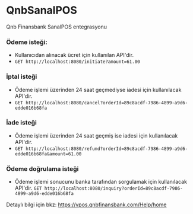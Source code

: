 # QnbSanalPOS
Qnb Finansbank SanalPOS entegrasyonu


### Ödeme isteği:
* Kullanıcıdan alınacak ücret için kullanılan API'dir. 
* ```GET http://localhost:8080/initiate?amount=61.00```

### İptal isteği
* Ödeme işlemi üzerinden 24 saat geçmediyse iadesi için kullanılacak API'dir.
* ```GET http://localhost:8080/cancel?orderId=89c8acdf-7986-4899-a9d6-edde016b68fa```

### İade isteği
* Ödeme işlemi üzerinden 24 saat geçmiş ise iadesi için kullanılacak API'dir.
* ```GET http://localhost:8080/refund?orderId=89c8acdf-7986-4899-a9d6-edde016b68fa&amount=61.00```

### Ödeme doğrulama isteği
* Ödeme işlemi sonucunu banka tarafından sorgulamak için kullanılacak API'dir. 
```GET http://localhost:8080/inquiry?orderId=89c8acdf-7986-4899-a9d6-edde016b68fa```



Detaylı bilgi için bkz: https://vpos.qnbfinansbank.com/Help/home